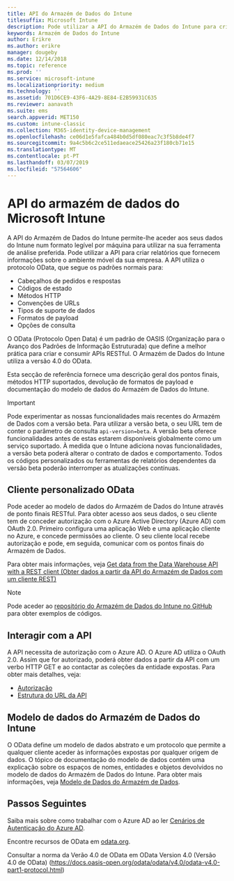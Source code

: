```yaml
---
title: API do Armazém de Dados do Intune
titlesuffix: Microsoft Intune
description: Pode utilizar a API do Armazém de Dados do Intune para criar relatórios que forneçam informações sobre o ambiente móvel da sua empresa.
keywords: Armazém de Dados do Intune
author: Erikre
ms.author: erikre
manager: dougeby
ms.date: 12/14/2018
ms.topic: reference
ms.prod: ''
ms.service: microsoft-intune
ms.localizationpriority: medium
ms.technology: ''
ms.assetid: 701D6CE9-43F6-4A29-8E84-E2B59931C635
ms.reviewer: aanavath
ms.suite: ems
search.appverid: MET150
ms.custom: intune-classic
ms.collection: M365-identity-device-management
ms.openlocfilehash: ce06d1e5fafca484b0d5df080eac7c3f5b8de4f7
ms.sourcegitcommit: 9a4c5b6c2ce511edaeace25426a23f180cb71e15
ms.translationtype: MT
ms.contentlocale: pt-PT
ms.lasthandoff: 03/07/2019
ms.locfileid: "57564606"
---
```

#  <a name="microsoft-intune-data-warehouse-api"></a>API do armazém de dados do Microsoft Intune

A API do Armazém de Dados do Intune permite-lhe aceder aos seus dados do Intune num formato legível por máquina para utilizar na sua ferramenta de análise preferida. Pode utilizar a API para criar relatórios que fornecem informações sobre o ambiente móvel da sua empresa. A API utiliza o protocolo OData, que segue os padrões normais para:

  -   Cabeçalhos de pedidos e respostas
  -   Códigos de estado
  -   Métodos HTTP
  -   Convenções de URLs
  -   Tipos de suporte de dados
  -   Formatos de payload
  -   Opções de consulta

O OData (Protocolo Open Data) é um padrão de OASIS (Organização para o Avanço dos Padrões de Informação Estruturada) que define a melhor prática para criar e consumir APIs RESTful. O Armazém de Dados do Intune utiliza a versão 4.0 do OData.

Esta secção de referência fornece uma descrição geral dos pontos finais, métodos HTTP suportados, devolução de formatos de payload e documentação do modelo de dados do Armazém de Dados do Intune.

> [!Important]  
> Pode experimentar as nossas funcionalidades mais recentes do Armazém de Dados com a versão beta. Para utilizar a versão beta, o seu URL tem de conter o parâmetro de consulta `api-version=beta`. A versão beta oferece funcionalidades antes de estas estarem disponíveis globalmente como um serviço suportado. À medida que o Intune adiciona novas funcionalidades, a versão beta poderá alterar o contrato de dados e comportamento. Todos os códigos personalizados ou ferramentas de relatórios dependentes da versão beta poderão interromper as atualizações contínuas. <!--If you experience problems with the beta service, follow [link to feedback process]() to report the issue or provide feedback.-->

## <a name="odata-custom-client"></a>Cliente personalizado OData

Pode aceder ao modelo de dados do Armazém de Dados do Intune através de ponto finais RESTful. Para obter acesso aos seus dados, o seu cliente tem de conceder autorização com o Azure Active Directory (Azure AD) com OAuth 2.0. Primeiro configura uma aplicação Web e uma aplicação cliente no Azure, e concede permissões ao cliente. O seu cliente local recebe autorização e pode, em seguida, comunicar com os pontos finais do Armazém de Dados.

Para obter mais informações, veja [Get data from the Data Warehouse API with a REST client (Obter dados a partir da API do Armazém de Dados com um cliente REST)](reports-proc-data-rest.md)

> [!Note]  
> Pode aceder ao [repositório do Armazém de Dados do Intune no GitHub](https://github.com/Microsoft/Intune-Data-Warehouse) para obter exemplos de códigos.

## <a name="interacting-with-the-api"></a>Interagir com a API

A API necessita de autorização com o Azure AD. O Azure AD utiliza o OAuth 2.0. Assim que for autorizado, poderá obter dados a partir da API com um verbo HTTP GET e ao contactar as coleções da entidade expostas. Para obter mais detalhes, veja:

 -  [Autorização](reports-api-url.md)
 -  [Estrutura do URL da API](reports-api-url.md)

## <a name="intune-data-warehouse-data-model"></a>Modelo de dados do Armazém de Dados do Intune

O OData define um modelo de dados abstrato e um protocolo que permite a qualquer cliente aceder às informações expostas por qualquer origem de dados. O tópico de documentação do modelo de dados contém uma explicação sobre os espaços de nomes, entidades e objetos devolvidos no modelo de dados do Armazém de Dados do Intune. Para obter mais informações, veja [Modelo de Dados do Armazém de Dados](reports-ref-data-model.md).

## <a name="next-steps"></a>Passos Seguintes

Saiba mais sobre como trabalhar com o Azure AD ao ler [Cenários de Autenticação do Azure AD](https://docs.microsoft.com/azure/active-directory/develop/active-directory-authentication-scenarios).

Encontre recursos de OData em [odata.org](https://www.odata.org).
  
Consultar a norma da Verão 4.0 de OData em OData Version 4.0 (Versão 4.0 de OData) (https://docs.oasis-open.org/odata/odata/v4.0/odata-v4.0-part1-protocol.html)  
